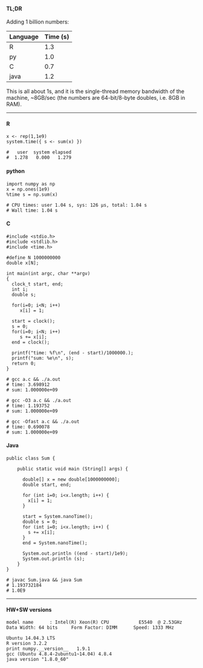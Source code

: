 
#### TL;DR


Adding 1 billion numbers:

Language | Time (s)
---------|----- 
R        | 1.3
py       | 1.0
C        | 0.7
java     | 1.2

This is all about 1s, and it is the single-thread memory bandwidth of the machine,
~8GB/sec (the numbers are 64-bit/8-byte doubles, i.e. 8GB in RAM).


---------------------------------------------


#### R

```
x <- rep(1,1e9)
system.time({ s <- sum(x) })

#   user  system elapsed 
#  1.278   0.000   1.279 
```



#### python

```
import numpy as np
x = np.ones(1e9)
%time s = np.sum(x)

# CPU times: user 1.04 s, sys: 126 µs, total: 1.04 s
# Wall time: 1.04 s
```



#### C

```
#include <stdio.h>
#include <stdlib.h>
#include <time.h>

#define N 1000000000
double x[N];

int main(int argc, char **argv)
{ 
  clock_t start, end;
  int i;
  double s;

  for(i=0; i<N; i++)
     x[i] = 1;

  start = clock();
  s = 0;
  for(i=0; i<N; i++)
     s += x[i];
  end = clock();

  printf("time: %f\n", (end - start)/1000000.);
  printf("sum: %e\n", s);
  return 0;
}
```

```
# gcc a.c && ./a.out 
# time: 3.698912
# sum: 1.000000e+09

# gcc -O3 a.c && ./a.out 
# time: 1.193752
# sum: 1.000000e+09

# gcc -Ofast a.c && ./a.out 
# time: 0.690078
# sum: 1.000000e+09
```



#### Java

```
public class Sum {

    public static void main (String[] args) {
  
      double[] x = new double[1000000000];
      double start, end;

      for (int i=0; i<x.length; i++) {
        x[i] = 1;
      }

      start = System.nanoTime();
      double s = 0;
      for (int i=0; i<x.length; i++) {
        s += x[i];
      }
      end = System.nanoTime();

      System.out.println ((end - start)/1e9);
      System.out.println (s);
    }
}
```

```
# javac Sum.java && java Sum
# 1.193732184
# 1.0E9
```

---------------------------------------------

#### HW+SW versions

```
model name      : Intel(R) Xeon(R) CPU           E5540  @ 2.53GHz
Data Width: 64 bits     Form Factor: DIMM      Speed: 1333 MHz

Ubuntu 14.04.3 LTS
R version 3.2.2 
print numpy.__version__   1.9.1
gcc (Ubuntu 4.8.4-2ubuntu1~14.04) 4.8.4
java version "1.8.0_60"
```


